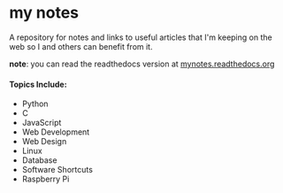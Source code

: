 my notes
=====

A repository for notes and links to useful articles that I'm keeping on the web so I and others can benefit from it.

**note**: you can read the readthedocs version at 
[mynotes.readthedocs.org](http://mynotes.readthedocs.org/en/latest/)

#### Topics Include:

+ Python
+ C
+ JavaScript
+ Web Development
+ Web Design
+ Linux
+ Database 
+ Software Shortcuts
+ Raspberry Pi

